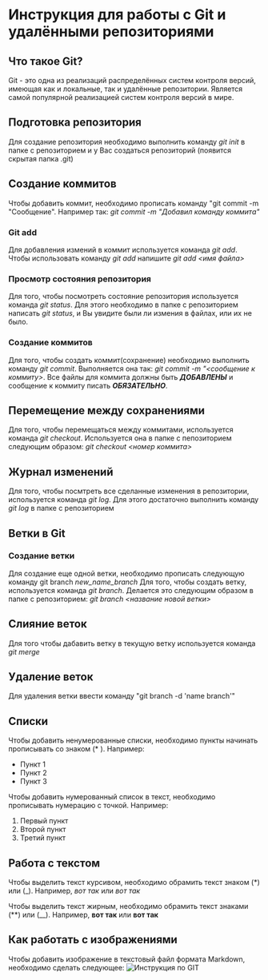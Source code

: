 # Инструкция для работы с Git и удалёнными репозиториями

## Что такое Git?
Git - это одна из реализаций распределённых систем контроля версий, имеющая как и локальные, так и удалённые репозитории. Является самой популярной реализацией систем контроля версий в мире.
## Подготовка репозитория
Для создание репозитория необходимо выполнить команду *git init*  в папке с репозиторием и у Вас создаться репозиторий (появится скрытая папка .git)

## Создание коммитов
Чтобы добавить коммит, необходимо прописать команду "git commit -m "Сообщение". Например так: *git commit -m "Добавил команду коммита"*
### Git add
Для добавления измений в коммит используется команда *git add*. Чтобы использовать команду *git add* напишите *git add <имя файла>*

### Просмотр состояния репозитория
Для того, чтобы посмотреть состояние репозитория используется команда *git status*. Для этого необходимо в папке с репозиторием написать *git status*, и Вы увидите были ли измения в файлах, или их не было.

### Создание коммитов
Для того, чтобы создать коммит(сохранение) необходимо выполнить команду *git commit*. Выполняется она так: *git commit -m "<сообщение к коммиту>*. Все файлы для коммита должны быть ***ДОБАВЛЕНЫ*** и сообщение к коммиту писать ***ОБЯЗАТЕЛЬНО***.

## Перемещение между сохранениями
Для того, чтобы перемещаться между коммитами, используется команда *git checkout*. Используется она в папке с пепозиторием следующим образом: *git checkout <номер коммита>*

## Журнал изменений
Для того, чтобы посмтреть все сделанные изменения в репозитории, используется команда *git log*. Для этого достаточно выполнить команду *git log* в папке с репозиторием

## Ветки в Git

### Создание ветки
Для создание еще одной ветки, необходимо прописать следующую команду git branch *new_name_branch*
Для того, чтобы создать ветку, используется команда *git branch*. Делается это следующим образом в папке с репозиторием: *git branch <название новой ветки>*

## Слияние веток

Для того чтобы дабавить ветку в текущую ветку используется команда *git merge <name branch>*

## Удаление веток
Для удаления ветки ввести команду "git branch -d 'name branch'"
## Списки
Чтобы добавить ненумерованные списки, необходимо пункты начинать прописывать со знаком (* ). Например:
* Пункт 1
* Пункт 2
* Пункт 3

Чтобы добавить нумерованный список в текст, необходимо прописывать нумерацию с точкой. Например:
1. Первый пункт
2. Второй пункт
3. Третий пункт

## Работа с текстом
Чтобы выделить текст курсивом, необходимо обрамить текст знаком (*) или (_). Например, *вот так* или _вот так_

Чтобы выделить текст жирным, необходимо обрамить текст знаками (**) или (__). Например, **вот так** или __вот так__

## Как работать с изображениями
Чтобы добавить изображение в текстовый файл формата Markdown, необходимо сделать следующее:
![Инструкция по GIT](КомандыGIT.jpg)

